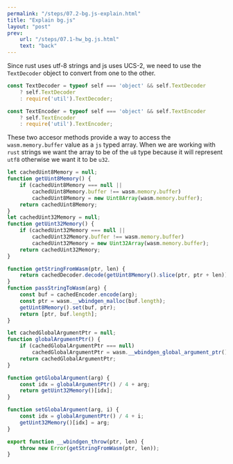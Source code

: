 ```yaml
---
permalink: "/steps/07.2-bg.js-explain.html"
title: "Explain bg.js"
layout: "post"
prev: 
    url: "/steps/07.1-hw_bg.js.html"
    text: "back"
---
```

Since rust uses utf-8 strings and js uses UCS-2, we need to use the `TextDecoder` object to convert from one to the other. 
```js
const TextDecoder = typeof self === 'object' && self.TextDecoder
    ? self.TextDecoder
    : require('util').TextDecoder;

const TextEncoder = typeof self === 'object' && self.TextEncoder
    ? self.TextEncoder
    : require('util').TextEncoder;
```
These two accesor methods provide a way to access the `wasm.memory.buffer` value as a `js` typed array. When we are working with `rust` strings we want the array to be of the `u8` type because it will represent `utf8` otherwise we want it to be `u32`.
```js
let cachedUint8Memory = null;
function getUint8Memory() {
    if (cachedUint8Memory === null ||
        cachedUint8Memory.buffer !== wasm.memory.buffer)
        cachedUint8Memory = new Uint8Array(wasm.memory.buffer);
    return cachedUint8Memory;
}
let cachedUint32Memory = null;
function getUint32Memory() {
    if (cachedUint32Memory === null ||
        cachedUint32Memory.buffer !== wasm.memory.buffer)
        cachedUint32Memory = new Uint32Array(wasm.memory.buffer);
    return cachedUint32Memory;
}
```

```js
function getStringFromWasm(ptr, len) {
    return cachedDecoder.decode(getUint8Memory().slice(ptr, ptr + len));
}
function passStringToWasm(arg) {
    const buf = cachedEncoder.encode(arg);
    const ptr = wasm.__wbindgen_malloc(buf.length);
    getUint8Memory().set(buf, ptr);
    return [ptr, buf.length];
}
```

```js
let cachedGlobalArgumentPtr = null;
function globalArgumentPtr() {
    if (cachedGlobalArgumentPtr === null)
        cachedGlobalArgumentPtr = wasm.__wbindgen_global_argument_ptr();
    return cachedGlobalArgumentPtr;
}

function getGlobalArgument(arg) {
    const idx = globalArgumentPtr() / 4 + arg;
    return getUint32Memory()[idx];
}

function setGlobalArgument(arg, i) {
    const idx = globalArgumentPtr() / 4 + i;
    getUint32Memory()[idx] = arg;
}
```

```js
export function __wbindgen_throw(ptr, len) {
    throw new Error(getStringFromWasm(ptr, len));
}
```